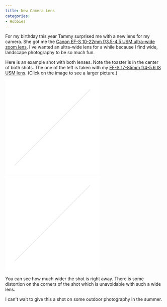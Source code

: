```yaml
---
title: New Camera Lens
categories:
- Hobbies
---
```


For my birthday this year Tammy surprised me with a new lens for my camera. She got me the [Canon EF-S 10-22mm f/3.5-4.5 USM ultra-wide zoom lens](http://consumer.usa.canon.com/ir/controller?act=ModelDetailAct&fcategoryid=148&modelid=10510). I've wanted an ultra-wide lens for a while because I find wide, landscape photography to be so much fun.

Here is an example shot with both lenses. Note the toaster is in the center of both shots. The one of the left is taken with my [EF-S 17-85mm f/4-5.6 IS USM lens](http://consumer.usa.canon.com/ir/controller?act=ModelDetailAct&fcategoryid=149&modelid=10511). (Click on the image to see a larger picture.)

[![20060103-173300-4937C](/assets/posts/2006/new_camera_lens_20060103-173300-4937c2_preview.jpg)](/assets/posts/2006/new_camera_lens_20060103-173300-4937c.jpg)[![20060103-173318-4938C](/assets/posts/2006/new_camera_lens_20060103-173318-4938c_preview.jpg)](/assets/posts/2006/new_camera_lens_20060103-173318-4938c.jpg)

You can see how much wider the shot is right away. There is some distortion on the corners of the shot which is unavoidable with such a wide lens.

I can't wait to give this a shot on some outdoor photography in the summer.
